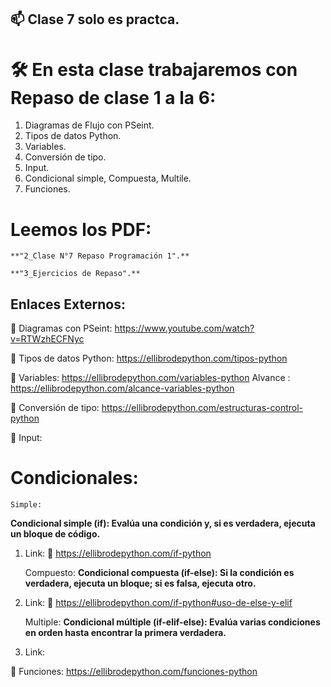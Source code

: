 ## 📫 Clase 7 solo es practca.

# 🛠️ En esta clase trabajaremos con Repaso de clase 1 a la 6:

1.  Diagramas de Flujo con PSeint.
2.  Tipos de datos Python.
3.  Variables.
4.  Conversión de tipo.
5.  Input.
6.  Condicional simple, Compuesta, Multile.
7.  Funciones.

# Leemos los PDF: 
    
    **"2_Clase N°7 Repaso Programación 1".**

    **"3_Ejercicios de Repaso".**

## Enlaces Externos:

🔗 Diagramas con PSeint: https://www.youtube.com/watch?v=RTWzhECFNyc

🔗 Tipos de datos Python: https://ellibrodepython.com/tipos-python

🔗 Variables: https://ellibrodepython.com/variables-python
    Alvance : https://ellibrodepython.com/alcance-variables-python

🔗 Conversión de tipo: https://ellibrodepython.com/estructuras-control-python

🔗 Input: 

# Condicionales:

    Simple:
**Condicional simple (if): Evalúa una condición y, si es verdadera, ejecuta un bloque de código.**
1. Link:
🔗  https://ellibrodepython.com/if-python
    
    Compuesto: 
**Condicional compuesta (if-else): Si la condición es verdadera, ejecuta un bloque; si es falsa, ejecuta otro.**
2. Link:
🔗  https://ellibrodepython.com/if-python#uso-de-else-y-elif
    
    Multiple:
**Condicional múltiple (if-elif-else): Evalúa varias condiciones en orden hasta encontrar la primera verdadera.**
3. Link:

🔗 Funciones: https://ellibrodepython.com/funciones-python

